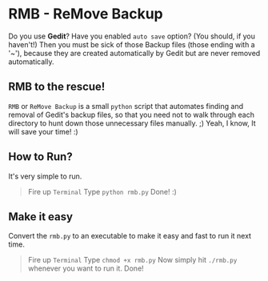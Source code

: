 RMB - ReMove Backup
===================

Do you use **Gedit**?
Have you enabled `auto save` option? (You should, if you haven't!)
Then you must be sick of those Backup files (those ending with a '~'), because they are created automatically by Gedit but are never removed automatically.

RMB to the rescue!
------------------
`RMB` or `ReMove Backup` is a small `python` script that automates finding and removal of Gedit's backup files, so that you need not to walk through each directory to hunt down those unnecessary files manually. ;)
Yeah, I know, It will save your time! :)

How to Run?
-----------
It's very simple to run.
> Fire up `Terminal`
> Type `python rmb.py`
> Done! :)

Make it easy
------------
Convert the `rmb.py` to an executable to make it easy and fast to run it next time.
> Fire up `Terminal`
> Type `chmod +x rmb.py`
> Now simply hit `./rmb.py` whenever you want to run it.
> Done!